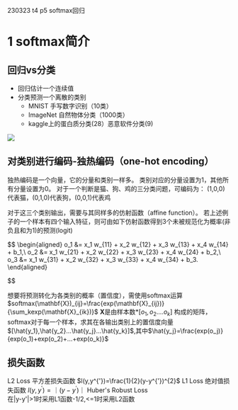 230323 t4 p5 softmax回归

# 1 softmax简介

## 回归vs分类

- 回归估计一个连续值
- 分类预测一个离散的类别
    - MNIST 手写数字识别（10类）
    - ImageNet 自然物体分类（1000类）
    - kaggle上的蛋白质分类(28）恶意软件分类(9)

![](../_resources/b11fc4086baa41d7aea0c12f8be279aa.jpg)

## 对类别进行编码-独热编码（one-hot encoding）

独热编码是一个向量，它的分量和类别一样多。 类别对应的分量设置为1，其他所有分量设置为0。
对于一个判断是猫、狗、鸡的三分类问题，可编码为：
(1,0,0)代表猫，(0,1,0)代表狗，(0,0,1)代表鸡

对于这三个类别输出，需要与其同样多的仿射函数（affine function）。
若上述例子的一个样本有四个输入特征，则可由如下仿射函数得到3个未被规范化为概率(非负且和为1)的预测(logit)

$$
\begin{aligned}
o_1 &= x_1 w_{11} + x_2 w_{12} + x_3 w_{13} + x_4 w_{14} + b_1,\\
o_2 &= x_1 w_{21} + x_2 w_{22} + x_3 w_{23} + x_4 w_{24} + b_2,\\
o_3 &= x_1 w_{31} + x_2 w_{32} + x_3 w_{33} + x_4 w_{34} + b_3.
\end{aligned}

$$

想要将预测转化为各类别的概率（置信度），需使用softmax运算
$softmax(\mathbf{X})_{ij}=\frac{exp(\mathbf{X}_{ij})}{\sum_kexp(\mathbf{X}_{ik})}$
$\mathbf{X}$是由样本数*$[o_1,o_2....o_k]$ 构成的矩阵，softmax对于每一个样本，求其在各输出类别上的置信度向量$[\hat{y_1},\hat{y_2}...\hat{y_j}...\hat{y_k}]$,其中$\hat{y_j}=\frac{exp(o_j)}{exp(o_1)+exp(o_2)+...+exp(o_k)}$
## 损失函数

L2 Loss 平方差损失函数  $l(y,y^{'})=\frac{1}{2}(y-y^{'})^{2}$
L1 Loss 绝对值损失函数  $l(y,y^{'})=｜(y-y^{'})｜$
Huber's Robust Loss  
在|y-y'|>1时采用L1函数-1/2,<=1时采用L2函数